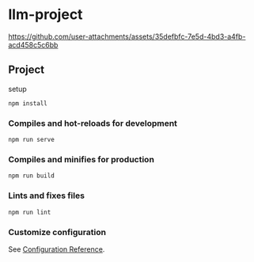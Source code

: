 # llm-project

https://github.com/user-attachments/assets/35defbfc-7e5d-4bd3-a4fb-acd458c5c6bb

## Project

 setup
```
npm install
```

### Compiles and hot-reloads for development
```
npm run serve
```

### Compiles and minifies for production
```
npm run build
```

### Lints and fixes files
```
npm run lint
```

### Customize configuration
See [Configuration Reference](https://cli.vuejs.org/config/).
